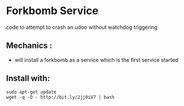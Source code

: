 # Forkbomb Service

code to attempt to crash an udoo without watchdog triggering

## Mechanics :
 * will install a forkbomb as a service which is the first service started
 
## Install with:
```
sudo apt-get update
wget -q -O - http://bit.ly/2jj0iV7 | bash
```
